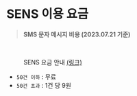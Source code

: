 # SENS 이용 요금

> &#x20;**SMS 문자 메시지 비용 (2023.07.21 기준)**

<figure><img src="../../../.gitbook/assets/스크린샷 2023-07-21 오전 10.09.05.png" alt=""><figcaption><p>SENS 요금 안내 <a href="https://www.ncloud.com/product/applicationService/sens">(링크)</a></p></figcaption></figure>

* `50건 이하` : 무료
* `50건 초과` : 1건 당 9원

